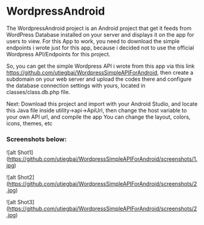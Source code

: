 # WordpressAndroid

The WordpressAndroid project is an Android project that get it feeds from WordPress Database installed on your server and displays it
on the app for users to view. For this App to work, you need to download the simple endpoints i wrote just for this app, because i decided not to
use the official Wordpress API/Endpoints for this project.

So, you can get the simple Wordpress API i wrote from this app via this link https://github.com/utiegbai/WordpressSimpleAPIForAndroid, then create a subdomain on your web server
and upload the codes there and configure the database connection settings with yours, located in classes/class.db.php file.

Next: Download this project and import with your Android Studio, and locate this Java file inside utility->api->ApiUrl, then change the host variable to your own API url, and compile the app
You can change the layout, colors, icons, themes, etc

### Screenshots below:
![alt Shot1] (https://github.com/utiegbai/WordpressSimpleAPIForAndroid/screenshots/1.jpg)

![alt Shot2] (https://github.com/utiegbai/WordpressSimpleAPIForAndroid/screenshots/2.jpg)

![alt Shot3] (https://github.com/utiegbai/WordpressSimpleAPIForAndroid/screenshots/2.jpg)